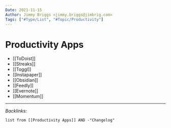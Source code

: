```yaml
---
Date: 2021-11-15
Author: Jimmy Briggs <jimmy.briggs@jimbrig.com>
Tags: ["#Type/List", "#Topic/Productivity"]
---
```


# Productivity Apps

- [[ToDoist]]
- [[Streaks]]
- [[Toggl]]
- [[Instapaper]]
- [[Obsidian]]
- [[Feedly]]
- [[Evernote]]
- [[Momentum]]


***

*Backlinks:*

```dataview
list from [[Productivity Apps]] AND -"Changelog"
```